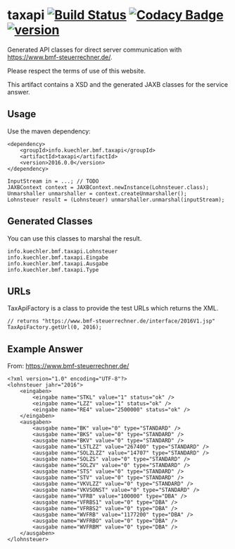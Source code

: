 # taxapi [![Build Status](https://travis-ci.org/admiralsmaster/taxapi.svg?branch=master)](https://travis-ci.org/admiralsmaster/taxapi) [![Codacy Badge](https://api.codacy.com/project/badge/Grade/8033ff7d9d3446e7b6b4320f43e74221)](https://www.codacy.com/app/github-ariel/taxapi?utm_source=github.com&amp;utm_medium=referral&amp;utm_content=admiralsmaster/taxapi&amp;utm_campaign=Badge_Grade) [![version](https://img.shields.io/maven-central/v/info.kuechler.bmf.taxapi/taxapi.svg)](http://search.maven.org/#search|gav|1|g%3A%22info.kuechler.bmf.taxapi%22%20AND%20a%3A%22taxapi%22) 

Generated API classes for direct server communication with https://www.bmf-steuerrechner.de/.

Please respect the terms of use of this website.

This artifact contains a XSD and the generated JAXB classes for the service answer.

## Usage

Use the maven dependency:

```
<dependency>
	<groupId>info.kuechler.bmf.taxapi</groupId>
	<artifactId>taxapi</artifactId>
	<version>2016.0.0</version>
</dependency>
```

```
InputStream in = ...; // TODO
JAXBContext context = JAXBContext.newInstance(Lohnsteuer.class);
Unmarshaller unmarshaller = context.createUnmarshaller();
Lohnsteuer result = (Lohnsteuer) unmarshaller.unmarshal(inputStream);
```

## Generated Classes

You can use this classes to marshal the result.

```
info.kuechler.bmf.taxapi.Lohnsteuer
info.kuechler.bmf.taxapi.Eingabe
info.kuechler.bmf.taxapi.Ausgabe
info.kuechler.bmf.taxapi.Type
```

## URLs

TaxApiFactory is a class to provide the test URLs which returns the XML.

```
// returns "https://www.bmf-steuerrechner.de/interface/2016V1.jsp"
TaxApiFactory.getUrl(0, 2016);
```

## Example Answer

From: https://www.bmf-steuerrechner.de/

```
<?xml version="1.0" encoding="UTF-8"?>
<lohnsteuer jahr="2016">
	<eingaben>
		<eingabe name="STKL" value="1" status="ok" />
		<eingabe name="LZZ" value="1" status="ok" />
		<eingabe name="RE4" value="2500000" status="ok" />
	</eingaben>
	<ausgaben>
		<ausgabe name="BK" value="0" type="STANDARD" />
		<ausgabe name="BKS" value="0" type="STANDARD" />
		<ausgabe name="BKV" value="0" type="STANDARD" />
		<ausgabe name="LSTLZZ" value="267400" type="STANDARD" />
		<ausgabe name="SOLZLZZ" value="14707" type="STANDARD" />
		<ausgabe name="SOLZS" value="0" type="STANDARD" />
		<ausgabe name="SOLZV" value="0" type="STANDARD" />
		<ausgabe name="STS" value="0" type="STANDARD" />
		<ausgabe name="STV" value="0" type="STANDARD" />
		<ausgabe name="VKVLZZ" value="0" type="STANDARD" />
		<ausgabe name="VKVSONST" value="0" type="STANDARD" />
		<ausgabe name="VFRB" value="100000" type="DBA" />
		<ausgabe name="VFRBS1" value="0" type="DBA" />
		<ausgabe name="VFRBS2" value="0" type="DBA" />
		<ausgabe name="WVFRB" value="1177200" type="DBA" />
		<ausgabe name="WVFRBO" value="0" type="DBA" />
		<ausgabe name="WVFRBM" value="0" type="DBA" />
	</ausgaben>
</lohnsteuer>
```
